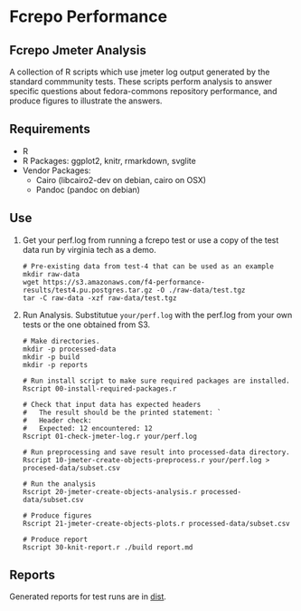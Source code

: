 # Fcrepo Performance

## Fcrepo Jmeter Analysis
A collection of R scripts which use jmeter log output generated by the standard commmunity tests.
These scripts perform analysis to answer specific questions about fedora-commons repository performance, and produce figures to illustrate the answers.

## Requirements
* R
* R Packages: ggplot2, knitr, rmarkdown, svglite
* Vendor Packages: 
  * Cairo (libcairo2-dev on debian, cairo on OSX)
  * Pandoc (pandoc on debian)

## Use

1. Get your perf.log from running a fcrepo test or use a copy of the test data run by virginia tech as a demo.

    ```
    # Pre-existing data from test-4 that can be used as an example
    mkdir raw-data
    wget https://s3.amazonaws.com/f4-performance-results/test4.pu.postgres.tar.gz -O ./raw-data/test.tgz
    tar -C raw-data -xzf raw-data/test.tgz
    ```
2. Run Analysis. Substitutue `your/perf.log` with the perf.log from your own tests or the one obtained from S3.

    ```
    # Make directories.
    mkdir -p processed-data
    mkdir -p build
    mkdir -p reports

    # Run install script to make sure required packages are installed.
    Rscript 00-install-required-packages.r

    # Check that input data has expected headers
    #   The result should be the printed statement: `
    #   Header check:
    #   Expected: 12 encountered: 12
    Rscript 01-check-jmeter-log.r your/perf.log

    # Run preprocessing and save result into processed-data directory.
    Rscript 10-jmeter-create-objects-preprocess.r your/perf.log > procesed-data/subset.csv

    # Run the analysis 
    Rscript 20-jmeter-create-objects-analysis.r processed-data/subset.csv

    # Produce figures
    Rscript 21-jmeter-create-objects-plots.r processed-data/subset.csv

    # Produce report
    Rscript 30-knit-report.r ./build report.md
    ```

## Reports
Generated reports for test runs are in [dist](dist/). 
